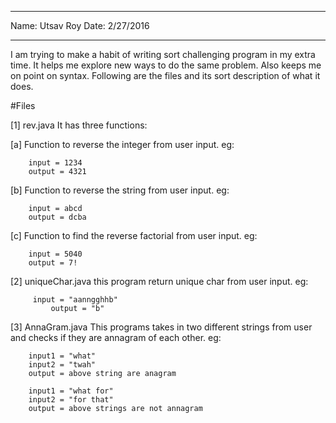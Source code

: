 ****************
Name: Utsav Roy
Date: 2/27/2016
****************

I am trying to make a habit of writing sort challenging program in my extra time.
It helps me explore new ways to do the same problem. Also keeps me on point on 
syntax. Following are the files and its sort description of what it does.

#Files 

[1] rev.java
It has three functions:

[a] Function to reverse the integer from user input.
	eg: 

	    input = 1234
	    output = 4321

[b] Function to reverse the string from user input. 
	eg: 

	    input = abcd
	    output = dcba

[c] Function to find the reverse factorial from user input.
	eg: 

	    input = 5040
	    output = 7!

[2] uniqueChar.java
	this program return unique char from user input.
	eg:
  
	     input = "aanngghhb"
             output = "b"

[3] AnnaGram.java
	This programs takes in two different strings from user and checks if they 
	are annagram of each other.
	eg: 

	    input1 = "what"
	    input2 = "twah"
	    output = above string are anagram 

	    input1 = "what for"
	    input2 = "for that"
	    output = above strings are not annagram
